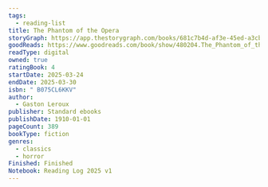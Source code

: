 ```yaml
---
tags:
  - reading-list
title: The Phantom of the Opera
storyGraph: https://app.thestorygraph.com/books/681c7b4d-af3e-45ed-a3cb-97e50af4a239
goodReads: https://www.goodreads.com/book/show/480204.The_Phantom_of_the_Opera
readType: digital
owned: true
ratingBook: 4
startDate: 2025-03-24
endDate: 2025-03-30
isbn: " B075CL6KKV"
author:
  - Gaston Leroux
publisher: Standard ebooks
publishDate: 1910-01-01
pageCount: 389
bookType: fiction
genres:
  - classics
  - horror
Finished: Finished
Notebook: Reading Log 2025 v1
---
```

